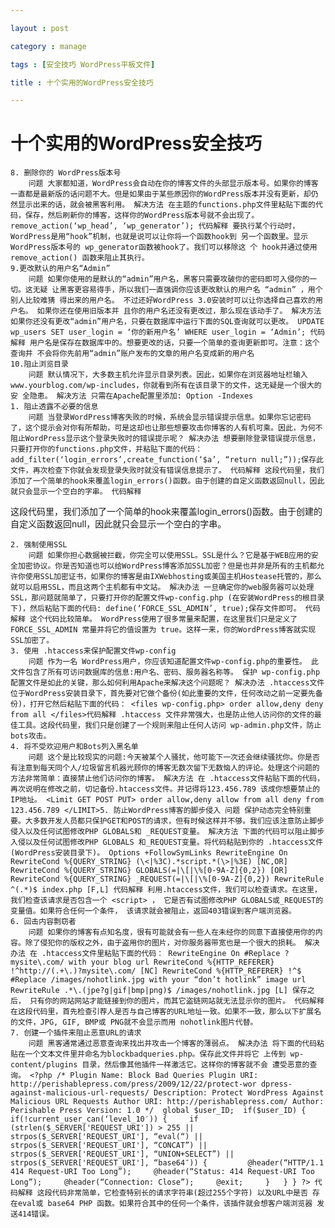 ```yaml
---

layout : post

category : manage

tags : [安全技巧 WordPress平板文件]

title : 十个实用的WordPress安全技巧

---
```




  #  十个实用的WordPress安全技巧

    8. 删除你的 WordPress版本号 
        问题 大家都知道，WordPress会自动在你的博客文件的头部显示版本号。如果你的博客一直都是最新版的话问题不大。但是如果由于某些原因你的WordPress版本并没有更新，却仍然显示出来的话，就会被黑客利用。 解决方法 在主题的functions.php文件里粘贴下面的代码，保存，然后刷新你的博客，这样你的WordPress版本号就不会出现了。 remove_action(‘wp_head’, ‘wp_generator’); 代码解释 要执行某个行动时， WordPress是用“hook”机制，也就是说可以让你将一个函数hook到 另一个函数里。显示WordPress版本号的 wp_generator函数被hook了。我们可以移除这 个 hook并通过使用 remove_action() 函数来阻止其执行。 
    9.更改默认的用户名“Admin” 
        问题 如果你使用的是默认的“admin”用户名，黑客只需要攻破你的密码即可入侵你的一切。这无疑 让黑客更容易得手，所以我们一直强调你应该更改默认的用户名 “admin” ，用个别人比较难猜 得出来的用户名。 不过还好WordPress 3.0安装时可以让你选择自己喜欢的用户名。 如果你还在使用旧版本并 且你的用户名还没有更改过，那么现在该动手了。 解决方法 如果你还没有更改“admin”用户名，只要在数据库中运行下面的SQL查询就可以更改。 UPDATE wp_users SET user_login = ‘你的新用户名’ WHERE user_login = ‘Admin’; 代码解释 用户名是保存在数据库中的。想要更改的话，只要一个简单的查询更新即可。注意：这个查询并 不会将你先前用“admin”账户发布的文章的用户名变成新的用户名 
    10.阻止浏览目录 
        问题 默认情况下，大多数主机允许显示目录列表。因此，如果你在浏览器地址栏输入 www.yourblog.com/wp-includes，你就看到所有在该目录下的文件，这无疑是一个很大的安 全隐患。 解决方法 只需在Apache配置里添加: Option -Indexes  
    1. 阻止透露不必要的信息 
        问题 当登录WordPress博客失败的时候，系统会显示错误提示信息。如果你忘记密码了，这个提示会对你有所帮助，可是这却也让那些想要攻击你博客的人有机可乘。因此，为何不阻止WordPress显示这个登录失败时的错误提示呢？ 解决办法 想要删除登录错误提示信息，只要打开你的functions.php文件，并粘贴下面的代码： add_filter(‘login_errors’,create_function(‘$a’, “return null;”));保存此文件，再次检查下你就会发现登录失败时就没有错误信息提示了。 代码解释 这段代码里，我们添加了一个简单的hook来覆盖login_errors()函数。由于创建的自定义函数返回null，因此就只会显示一个空白的字串。 代码解释
这段代码里，我们添加了一个简单的hook来覆盖login_errors()函数。由于创建的自定义函数返回null，因此就只会显示一个空白的字串。

    2. 强制使用SSL 
        问题 如果你担心数据被拦截，你完全可以使用SSL。SSL是什么？它是基于WEB应用的安全加密协议。你是否知道也可以给WordPress博客添加SSL加密？但是也并非是所有的主机都允许你使用SSL加密证书，如果你的博客是由IXWebhosting或美国主机Hostease托管的，那么就可以启用SSL，而且这两个主机都有中文站。 解决办法 一旦确定你的web服务器可以处理SSL，那问题就简单了，只要打开你的配置文件wp-config.php (在安装WordPress的根目录下)，然后粘贴下面的代码: define(‘FORCE_SSL_ADMIN’, true);保存文件即可。 代码解释 这个代码比较简单。 WordPress使用了很多常量来配置，在这里我们只是定义了FORCE_SSL_ADMIN 常量并将它的值设置为 true。这样一来，你的WordPress博客就实现SSL加密了。 
    3. 使用 .htaccess来保护配置文件wp-config 
        问题 作为一名 WordPress用户，你应该知道配置文件wp-config.php的重要性。 此文件包含了所有可访问数据库的信息:用户名、密码、服务器名称等。 保护 wp-config.php 配置文件是如此的关键，那么如何利用Apache来解决这个问题呢？ 解决办法 .htaccess文件位于WordPress安装目录下，首先要对它做个备份(如此重要的文件，任何改动之前一定要先备份)，打开它然后粘贴下面的代码： <files wp-config.php> order allow,deny deny from all </files>代码解释 .htaccess 文件非常强大，也是防止他人访问你的文件的最佳工具。这段代码里，我们只是创建了一个规则来阻止任何人访问 wp-admin.php文件，防止bots攻击。 
    4. 将不受欢迎用户和Bots列入黑名单 
        问题 这个是比较现实的问题:今天被某个人骚扰，他可能下一次还会继续骚扰你。你是否有注意到每天同个人/垃圾留言机器光顾你的博客无数次留下无数恼人的评论。处理这个问题的方法非常简单：直接禁止他们访问你的博客。 解决方法 在 .htaccess文件粘贴下面的代码，再次说明在修改之前，切记备份.htaccess文件。并记得将123.456.789 该成你想要禁止的IP地址。 <Limit GET POST PUT> order allow,deny allow from all deny from 123.456.789 </LIMIT>5. 防止WordPress博客的脚步侵入 问题 保护动态完全特别重要。大多数开发人员都只保护GET和POST的请求，但有时候这样并不够。我们应该注意防止脚步侵入以及任何试图修改PHP GLOBALS和 _REQUEST变量。 解决方法 下面的代码可以阻止脚步入侵以及任何试图修改PHP GLOBALS 和_REQUEST变量。将代码粘贴到你的 .htaccess文件 (WordPress安装目录下)。 Options +FollowSymLinks RewriteEngine On RewriteCond %{QUERY_STRING} (\<|%3C).*script.*(\>|%3E) [NC,OR] RewriteCond %{QUERY_STRING} GLOBALS(=|\[|\%[0-9A-Z]{0,2}) [OR] RewriteCond %{QUERY_STRING} _REQUEST(=|\[|\%[0-9A-Z]{0,2}) RewriteRule ^(.*)$ index.php [F,L] 代码解释 利用.htaccess文件，我们可以检查请求。在这里，我们检查该请求是否包含一个 <script> ， 它是否有试图修改PHP GLOBALS或_REQUEST的变量值。如果符合任何一个条件， 该请求就会被阻止，返回403错误到客户端浏览器。 
    6. 回击内容剽窃者 
        问题 如果你的博客有点知名度，很有可能就会有一些人在未经你的同意下直接使用你的内容。除了侵犯你的版权之外，由于盗用你的图片，对你服务器带宽也是一个很大的损耗。 解决办法 在 .htaccess文件里粘贴下面的代码： RewriteEngine On #Replace ?mysite\.com/ with your blog url RewriteCond %{HTTP_REFERER} !^http://(.+\.)?mysite\.com/ [NC] RewriteCond %{HTTP_REFERER} !^$ #Replace /images/nohotlink.jpg with your “don’t hotlink” image url RewriteRule .*\.(jpe?g|gif|bmp|png)$ /images/nohotlink.jpg [L] 保存之后， 只有你的网站网站才能链接到你的图片，而其它盗链网站就无法显示你的图片。 代码解释 在这段代码里，首先检查引荐人是否与自己博客的URL地址一致。如果不一致，那么以下扩展名 的文件，JPG, GIF, BMP或 PNG就不会显示而用 nohotlink图片代替。 
    7. 创建一个插件来阻止恶意URL的请求 
        问题 黑客通常通过恶意查询来找出并攻击一个博客的薄弱点。 解决办法 将下面的代码粘贴在一个文本文件里并命名为blockbadqueries.php。保存此文件并将它 上传到 wp-content/plugins 目录，然后像其他插件一样激活它。这样你的博客就不会 遭受恶意的查询。 <?php /* Plugin Name: Block Bad Queries Plugin URI: http://perishablepress.com/press/2009/12/22/protect-wor dpress-against-malicious-url-requests/ Description: Protect WordPress Against Malicious URL Requests Author URI: http://perishablepress.com/ Author: Perishable Press Version: 1.0 */  global $user_ID;  if($user_ID) {   if(!current_user_can(‘level_10′)) {     if (strlen($_SERVER['REQUEST_URI']) > 255 ||       strpos($_SERVER['REQUEST_URI'], “eval(“) ||       strpos($_SERVER['REQUEST_URI'], “CONCAT”) ||       strpos($_SERVER['REQUEST_URI'], “UNION+SELECT”) ||       strpos($_SERVER['REQUEST_URI'], “base64″)) {         @header(“HTTP/1.1 414 Request-URI Too Long”);     @header(“Status: 414 Request-URI Too Long”);     @header(“Connection: Close”);     @exit;     }   } } ?> 代码解释 这段代码非常简单，它检查特别长的请求字符串(超过255个字符) 以及URL中是否 存在eval或 base64 PHP 函数。如果符合其中的任何一个条件，该插件就会想客户端浏览器 发送414错误。  
